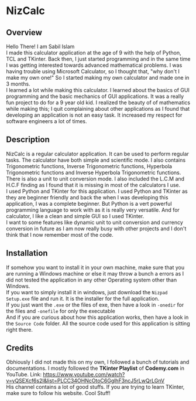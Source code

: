 # NizCalc

## Overview
Hello There! I am Sabil Islam\
I made this calculator application at the age of 9 with the help of Python, TCL and TKinter. Back then, I just started programming and in the same time I was getting interested towards advanced mathematical problems. I was having trouble using Microsoft Calculator, so I thought that, "why don't I make my own one!" So I started making my own calculator and made one in 3 months. \
I learned a lot while making this calculator. I learned about the basics of GUI programming and the basic mechanics of GUI applications. It was a really fun project to do for a 9 year old kid. I realized the beauty of of mathematics while making this; I quit complaining about other applications as I found that developing an application is not an easy task. It increased my respect for software engineers a lot of times. 

## Description 
NizCalc is a regular calculator application. It can be used to perform regular tasks. The calculator have both simple and scientific mode. I also contains Trigonometric functions, Inverse Trigonometric functions, Hyperbola Trigonometric functions and Inverse Hyperbola Trigonometric functions. There is also a unit to unit conversion mode. I also included the L.C.M and H.C.F finding as I found that it is missing in most of the calculators I use. \
I used Python and TKinter for this application. I used Python and TKinter as they are beginner friendly and back the when I was developing this application, I was a complete beginner. But Python is a vert powerful programming language to work with as it is really very versatile. And for calculator, I like a clean and simple GUI so I used TKinter.\
I want to some features like dynamic unit to unit conversion and currency conversion in future as I am now really busy with other projects and I don't think that I now remember most of the code. 

## Installation
If somehow you want to install it in your own machine, make sure that you are running a Windows machine or else it may throw a bunch a errors as I did not tested the application in any other Operating system other than Windows.\
If you want to simply install it in windows, just download the `Nizpad Setup.exe` file and run it. It is the installer for the full application.\
If you just want the `.exe` or the files of exe, then have a look in `-onedir` for the files and `-onefile` for only the executable\
And if you are curious about how this application works, then have a look in the `Source Code` folder. All the source code used for this application is sitting right there.

## Credits
Obhiously I did not made this on my own, I followed a bunch of tutorials and documentations. 
I mostly followed the **TKinter Playlist** of **Codemy.com** in YouTube. Link: https://www.youtube.com/watch?v=yQSEXcf6s2I&list=PLCC34OHNcOtoC6GglhF3ncJ5rLwQrLGnV \
His channel contains a lot of good stuffs. If you are trying to learn TKinter, make sure to follow his website. Cool Stuff!
